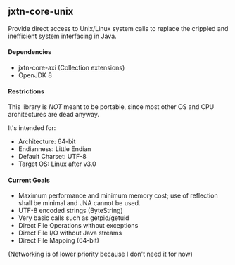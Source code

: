 jxtn-core-unix
--------------

Provide direct access to Unix/Linux system calls to replace the crippled and inefficient system interfacing in Java.

#### Dependencies

- jxtn-core-axi (Collection extensions)
- OpenJDK 8

#### Restrictions

This library is *NOT* meant to be portable, since most other OS and CPU architectures are dead anyway.

It's intended for:
- Architecture: 64-bit
- Endianness: Little Endian
- Default Charset: UTF-8
- Target OS: Linux after v3.0

#### Current Goals

- Maximum performance and minimum memory cost; use of reflection shall be minimal and JNA cannot be used.
- UTF-8 encoded strings (ByteString)
- Very basic calls such as getpid/getuid
- Direct File Operations without exceptions
- Direct File I/O without Java streams
- Direct File Mapping (64-bit) 

(Networking is of lower priority because I don't need it for now)

